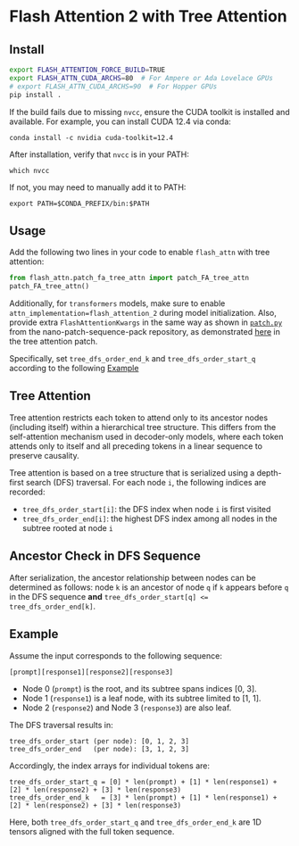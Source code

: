# Flash Attention 2 with Tree Attention

## Install

```bash
export FLASH_ATTENTION_FORCE_BUILD=TRUE
export FLASH_ATTN_CUDA_ARCHS=80  # For Ampere or Ada Lovelace GPUs
# export FLASH_ATTN_CUDA_ARCHS=90  # For Hopper GPUs
pip install .
```

If the build fails due to missing `nvcc`, ensure the CUDA toolkit is installed and available.
For example, you can install CUDA 12.4 via conda:
```
conda install -c nvidia cuda-toolkit=12.4
```
After installation, verify that `nvcc` is in your PATH:
```
which nvcc
```
If not, you may need to manually add it to PATH:
```
export PATH=$CONDA_PREFIX/bin:$PATH
```


## Usage

Add the following two lines in your code to enable `flash_attn` with tree attention:

```python
from flash_attn.patch_fa_tree_attn import patch_FA_tree_attn
patch_FA_tree_attn()
```

Additionally, for `transformers` models, make sure to enable `attn_implementation=flash_attention_2` during model initialization. Also, provide extra `FlashAttentionKwargs` in the same way as shown in [`patch.py`](https://github.com/efsotr/nano-patch-sequence-pack/blob/main/patch.py) from the nano-patch-sequence-pack repository, as demonstrated [here](https://github.com/efsotr/flash-attention-w-tree-attn/blob/0c43a382841cbc48d7b57d20fbea7a0b7887eaf8/flash_attn/patch_fa_tree_attn.py#L14) in the tree attention patch.

Specifically, set `tree_dfs_order_end_k` and `tree_dfs_order_start_q` according to the following [Example](#Example)

## Tree Attention

Tree attention restricts each token to attend only to its ancestor nodes (including itself) within a hierarchical tree structure. This differs from the self-attention mechanism used in decoder-only models, where each token attends only to itself and all preceding tokens in a linear sequence to preserve causality.

Tree attention is based on a tree structure that is serialized using a depth-first search (DFS) traversal. For each node `i`, the following indices are recorded:

* `tree_dfs_order_start[i]`: the DFS index when node `i` is first visited
* `tree_dfs_order_end[i]`: the highest DFS index among all nodes in the subtree rooted at node `i`

## Ancestor Check in DFS Sequence

After serialization, the ancestor relationship between nodes can be determined as follows: node `k` is an ancestor of node `q` if `k` appears before `q` in the DFS sequence **and**
`tree_dfs_order_start[q] <= tree_dfs_order_end[k]`.

## Example

Assume the input corresponds to the following sequence:

```
[prompt][response1][response2][response3]
```

* Node 0 (`prompt`) is the root, and its subtree spans indices \[0, 3].
* Node 1 (`response1`) is a leaf node, with its subtree limited to \[1, 1].
* Node 2 (`response2`) and Node 3 (`response3`) are also leaf.

The DFS traversal results in:

```
tree_dfs_order_start (per node): [0, 1, 2, 3]
tree_dfs_order_end   (per node): [3, 1, 2, 3]
```

Accordingly, the index arrays for individual tokens are:

```
tree_dfs_order_start_q = [0] * len(prompt) + [1] * len(response1) + [2] * len(response2) + [3] * len(response3)
tree_dfs_order_end_k   = [3] * len(prompt) + [1] * len(response1) + [2] * len(response2) + [3] * len(response3)
```

Here, both `tree_dfs_order_start_q` and `tree_dfs_order_end_k` are 1D tensors aligned with the full token sequence.
